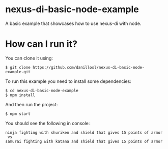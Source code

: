 
# nexus-di-basic-node-example
A basic example that showcases how to use nexus-di with node.

# How can I run it?
You can clone it using:

```
$ git clone https://github.com/danillosl/nexus-di-basic-node-example.git
```

To run this example you need to install some dependencies:

```
$ cd nexus-di-basic-node-example
$ npm install
```

And then run the project:

```
$ npm start
```

You should see the following in console:

```
ninja fighting with shuriken and shield that gives 15 points of armor
 vs 
samurai fighting with katana and shield that gives 15 points of armor

```

